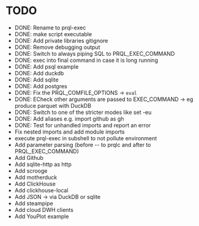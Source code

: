 # TODO

- DONE: Rename to prql-exec
- DONE: make script executable
- DONE: Add private libraries gitignore
- DONE: Remove debugging output
- DONE: Switch to always piping SQL to PRQL_EXEC_COMMAND
- DONE: exec into final command in case it is long running
- DONE: Add psql example
- DONE: Add duckdb
- DONE: Add sqlite
- DONE: Add postgres
- DONE: Fix the PRQL_COMFILE_OPTIONS -> `eval`
- DONE: ECheck other arguments are passed to EXEC_COMMAND -> eg produce parquet with DuckDB
- DONE: Switch to one of the stricter modes like set -eu
- DONE: Add aliases e.g. import github as gh
- DONE: Test for unhandled imports and report an error
- Fix nested imports and add module imports
- execute prql-exec in subshell to not pollute environment
- Add parameter parsing (before -- to prqlc and after to PRQL_EXEC_COMMAND)
- Add Github
- Add sqlite-http as http
- Add scrooge
- Add motherduck
- Add ClickHouse
- Add clickhouse-local
- Add JSON -> via DuckDB or sqlite
- Add steampipe
- Add cloud DWH clients
- Add YouPlot example
